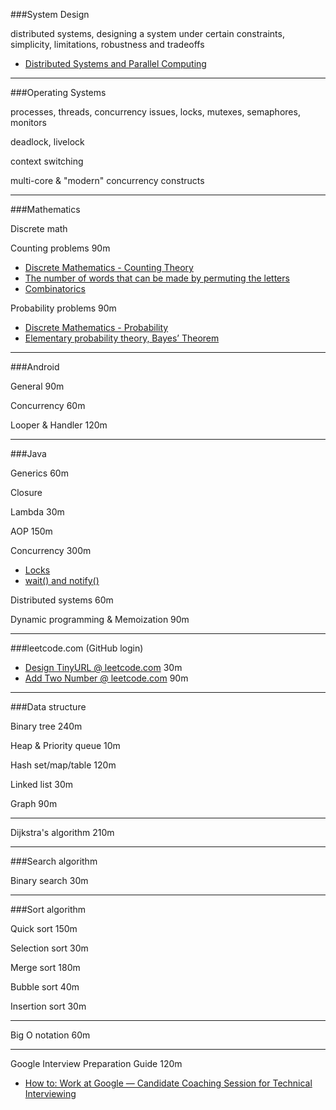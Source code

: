 ###System Design

distributed systems, designing a system under certain constraints, simplicity, limitations, robustness and tradeoffs

- [Distributed Systems and Parallel Computing](https://research.google.com/pubs/DistributedSystemsandParallelComputing.html)

---

###Operating Systems

processes, threads, concurrency issues, locks, mutexes, semaphores, monitors

deadlock, livelock

context switching

multi-core & "modern" concurrency constructs

---

###Mathematics

Discrete math

Counting problems   90m

- [Discrete Mathematics - Counting Theory](https://www.tutorialspoint.com/discrete_mathematics/discrete_mathematics_counting_theory.htm)
- [The number of words that can be made by permuting the letters ](https://math.stackexchange.com/questions/391833/the-number-of-words-that-can-be-made-by-permuting-the-letters-of-mathematics-i)
- [Combinatorics](https://mathigon.org/world/Combinatorics)

Probability problems 90m

- [Discrete Mathematics - Probability](https://www.tutorialspoint.com/discrete_mathematics/discrete_mathematics_probability.htm)
- [Elementary probability theory, Bayes’ Theorem](https://www.healthknowledge.org.uk/public-health-textbook/research-methods/1b-statistical-methods/elementary-probability-theory)

---

###Android

General             90m

Concurrency         60m

Looper & Handler    120m

---

###Java

Generics    60m

Closure 

Lambda      30m

AOP         150m

Concurrency             300m

- [Locks](http://tutorials.jenkov.com/java-concurrency/locks.html)
- [wait() and notify()](http://tutorials.jenkov.com/java-concurrency/thread-signaling.html)

Distributed systems     60m

Dynamic programming
& Memoization           90m

---

###leetcode.com (GitHub login)

- [Design TinyURL @ leetcode.com](https://leetcode.com/problems/design-tinyurl)   30m
- [Add Two Number @ leetcode.com](https://leetcode.com/problems/add-two-numbers)  90m

---

###Data structure

Binary tree         240m

Heap &
Priority queue      10m

Hash set/map/table  120m

Linked list         30m      

Graph               90m

---

Dijkstra's algorithm    210m

---

###Search algorithm

Binary search       30m

---

###Sort algorithm

Quick sort          150m

Selection sort      30m

Merge sort          180m

Bubble sort         40m

Insertion sort      30m

---

Big O notation      60m

---

Google Interview Preparation Guide  120m

- [How to: Work at Google — Candidate Coaching Session for Technical Interviewing](https://www.youtube.com/watch?v=oWbUtlUhwa8)